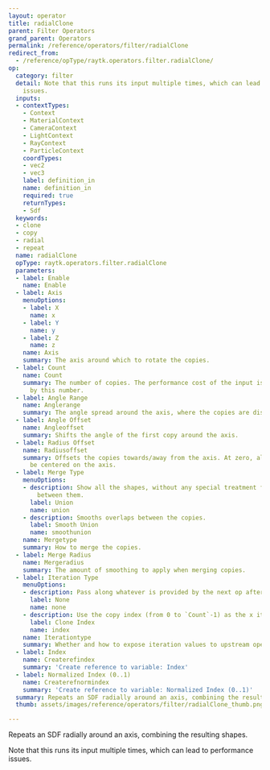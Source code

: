 ```yaml
---
layout: operator
title: radialClone
parent: Filter Operators
grand_parent: Operators
permalink: /reference/operators/filter/radialClone
redirect_from:
  - /reference/opType/raytk.operators.filter.radialClone/
op:
  category: filter
  detail: Note that this runs its input multiple times, which can lead to performance
    issues.
  inputs:
  - contextTypes:
    - Context
    - MaterialContext
    - CameraContext
    - LightContext
    - RayContext
    - ParticleContext
    coordTypes:
    - vec2
    - vec3
    label: definition_in
    name: definition_in
    required: true
    returnTypes:
    - Sdf
  keywords:
  - clone
  - copy
  - radial
  - repeat
  name: radialClone
  opType: raytk.operators.filter.radialClone
  parameters:
  - label: Enable
    name: Enable
  - label: Axis
    menuOptions:
    - label: X
      name: x
    - label: Y
      name: y
    - label: Z
      name: z
    name: Axis
    summary: The axis around which to rotate the copies.
  - label: Count
    name: Count
    summary: The number of copies. The performance cost of the input is multiplied
      by this number.
  - label: Angle Range
    name: Anglerange
    summary: The angle spread around the axis, where the copies are distributed.
  - label: Angle Offset
    name: Angleoffset
    summary: Shifts the angle of the first copy around the axis.
  - label: Radius Offset
    name: Radiusoffset
    summary: Offsets the copies towards/away from the axis. At zero, all copies will
      be centered on the axis.
  - label: Merge Type
    menuOptions:
    - description: Show all the shapes, without any special treatment for overlap
        between them.
      label: Union
      name: union
    - description: Smooths overlaps between the copies.
      label: Smooth Union
      name: smoothunion
    name: Mergetype
    summary: How to merge the copies.
  - label: Merge Radius
    name: Mergeradius
    summary: The amount of smoothing to apply when merging copies.
  - label: Iteration Type
    menuOptions:
    - description: Pass along whatever is provided by the next op after this one.
      label: None
      name: none
    - description: Use the copy index (from 0 to `Count`-1) as the x iteration value.
      label: Clone Index
      name: index
    name: Iterationtype
    summary: Whether and how to expose iteration values to upstream operators.
  - label: Index
    name: Createrefindex
    summary: 'Create reference to variable: Index'
  - label: Normalized Index (0..1)
    name: Createrefnormindex
    summary: 'Create reference to variable: Normalized Index (0..1)'
  summary: Repeats an SDF radially around an axis, combining the resulting shapes.
  thumb: assets/images/reference/operators/filter/radialClone_thumb.png

---
```



Repeats an SDF radially around an axis, combining the resulting shapes.

Note that this runs its input multiple times, which can lead to performance issues.